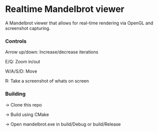 # Realtime Mandelbrot viewer

A Mandelbrot viewer that allows for real-time rendering via OpenGL and screenshot capturing.

### Controls

Arrow up/down: Increase/decrease iterations

E/Q: Zoom in/out

W/A/S/D: Move

R: Take a screenshot of whats on screen

### Building

-> Clone this repo

-> Build using CMake

-> Open mandelbrot.exe in build/Debug or build/Release